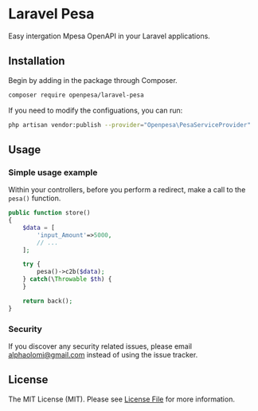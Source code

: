 # Laravel Pesa

Easy intergation Mpesa OpenAPI in your Laravel applications.

## Installation

Begin by adding in the package through Composer.

```sh
composer require openpesa/laravel-pesa
```


If you need to modify the configuations, you can run:

```sh
php artisan vendor:publish --provider="Openpesa\PesaServiceProvider"
```

## Usage

### Simple usage example

Within your controllers, before you perform a redirect, make a call to the `pesa()` function.

```php
public function store()
{
    $data = [
        'input_Amount'=>5000,
        // ...
    ];

    try {
        pesa()->c2b($data);
    } catch(\Throwable $th) {
    }

    return back();
}
```


### Security

If you discover any security related issues, please email [alphaolomi@gmail.com](mailto:alphaolomi@gmail.com) instead of using the issue tracker.

## License

The MIT License (MIT). Please see [License File](LICENSE.md) for more information.
